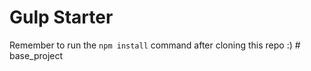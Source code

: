 # Gulp Starter 

Remember to run the `npm install` command after cloning this repo :) # base_project
